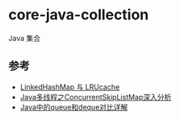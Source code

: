 # core-java-collection
Java 集合

## 参考

- [LinkedHashMap 与 LRUcache](https://wiki.jikexueyuan.com/project/java-collection/linkedhashmap-lrucache.html)
- [Java多线程之ConcurrentSkipListMap深入分析](https://www.cnblogs.com/qq12345678/p/3269467.html)
- [Java中的queue和deque对比详解](https://www.cnblogs.com/shamo89/p/6774080.html)

